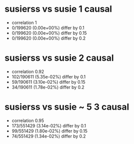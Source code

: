 # susierss vs susie  1 causal

- correlation 1
- 0/199620 (0.00e+00%) differ by 0.1
- 0/199620 (0.00e+00%) differ by 0.15
- 0/199620 (0.00e+00%) differ by 0.2


# susierss vs susie  2 causal

- correlation 0.92
- 102/190611 (5.35e-02%) differ by 0.1
- 59/190611 (3.10e-02%) differ by 0.15
- 34/190611 (1.78e-02%) differ by 0.2


# susierss vs susie  ~ 5 3 causal

- correlation 0.95
- 173/551429 (3.14e-02%) differ by 0.1
- 99/551429 (1.80e-02%) differ by 0.15
- 74/551429 (1.34e-02%) differ by 0.2


